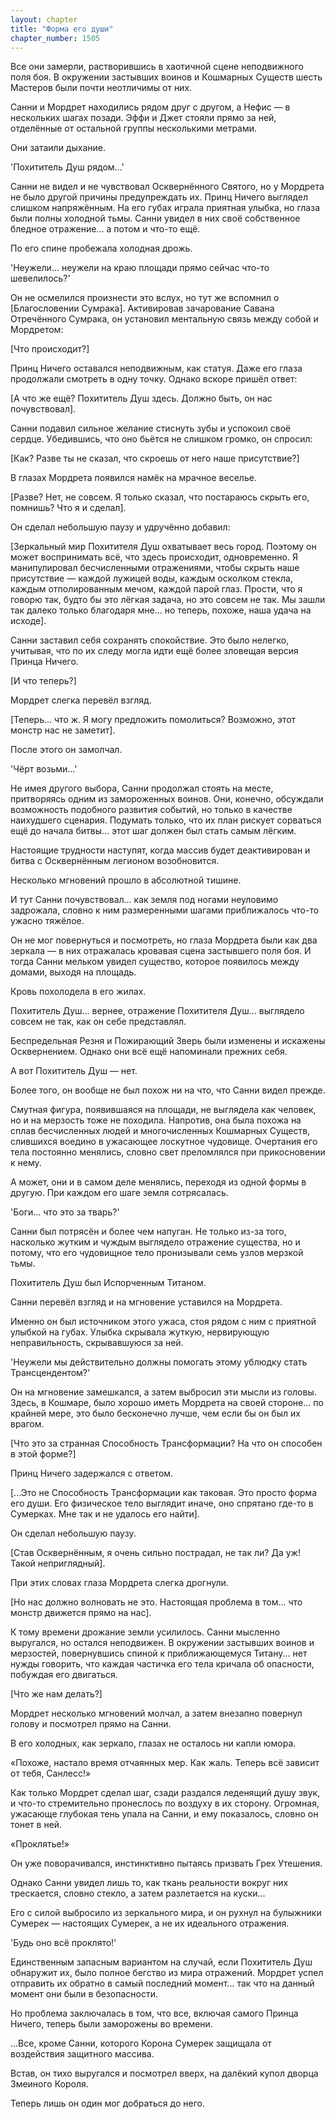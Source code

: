 ```yaml
---
layout: chapter
title: "Форма его души"
chapter_number: 1505
---
```




Все они замерли, растворившись в хаотичной сцене неподвижного поля боя. В окружении застывших воинов и Кошмарных Существ шесть Мастеров были почти неотличимы от них.

Санни и Мордрет находились рядом друг с другом, а Нефис — в нескольких шагах позади. Эффи и Джет стояли прямо за ней, отделённые от остальной группы несколькими метрами.

Они затаили дыхание.

'Похититель Душ рядом...'

Санни не видел и не чувствовал Осквернённого Святого, но у Мордрета не было другой причины предупреждать их. Принц Ничего выглядел слишком напряжённым. На его губах играла приятная улыбка, но глаза были полны холодной тьмы. Санни увидел в них своё собственное бледное отражение... а потом и что-то ещё.

По его спине пробежала холодная дрожь.

'Неужели... неужели на краю площади прямо сейчас что-то шевелилось?'

Он не осмелился произнести это вслух, но тут же вспомнил о [Благословении Сумрака]. Активировав зачарование Савана Отречённого Сумрака, он установил ментальную связь между собой и Мордретом:

[Что происходит?]

Принц Ничего оставался неподвижным, как статуя. Даже его глаза продолжали смотреть в одну точку. Однако вскоре пришёл ответ:

[А что же ещё? Похититель Душ здесь. Должно быть, он нас почувствовал].

Санни подавил сильное желание стиснуть зубы и успокоил своё сердце. Убедившись, что оно бьётся не слишком громко, он спросил:

[Как? Разве ты не сказал, что скроешь от него наше присутствие?]

В глазах Мордрета появился намёк на мрачное веселье.

[Разве? Нет, не совсем. Я только сказал, что постараюсь скрыть его, помнишь? Что я и сделал].

Он сделал небольшую паузу и удручённо добавил:

[Зеркальный мир Похитителя Душ охватывает весь город. Поэтому он может воспринимать всё, что здесь происходит, одновременно. Я манипулировал бесчисленными отражениями, чтобы скрыть наше присутствие — каждой лужицей воды, каждым осколком стекла, каждым отполированным мечом, каждой парой глаз. Прости, что я говорю так, будто бы это лёгкая задача, но это совсем не так. Мы зашли так далеко только благодаря мне... но теперь, похоже, наша удача на исходе].

Санни заставил себя сохранять спокойствие. Это было нелегко, учитывая, что по их следу могла идти ещё более зловещая версия Принца Ничего.

[И что теперь?]

Мордрет слегка перевёл взгляд.

[Теперь… что ж. Я могу предложить помолиться? Возможно, этот монстр нас не заметит].

После этого он замолчал.

'Чёрт возьми...'

Не имея другого выбора, Санни продолжал стоять на месте, притворяясь одним из замороженных воинов. Они, конечно, обсуждали возможность подобного развития событий, но только в качестве наихудшего сценария. Подумать только, что их план рискует сорваться ещё до начала битвы... этот шаг должен был стать самым лёгким.

Настоящие трудности наступят, когда массив будет деактивирован и битва с Осквернённым легионом возобновится.

Несколько мгновений прошло в абсолютной тишине.

И тут Санни почувствовал... как земля под ногами неуловимо задрожала, словно к ним размеренными шагами приближалось что-то ужасно тяжёлое.

Он не мог повернуться и посмотреть, но глаза Мордрета были как два зеркала — в них отражалась кровавая сцена застывшего поля боя. И тогда Санни мельком увидел существо, которое появилось между домами, выходя на площадь.

Кровь похолодела в его жилах.

Похититель Душ... вернее, отражение Похитителя Душ... выглядело совсем не так, как он себе представлял.

Беспредельная Резня и Пожирающий Зверь были изменены и искажены Осквернением. Однако они всё ещё напоминали прежних себя.

А вот Похититель Душ — нет.

Более того, он вообще не был похож ни на что, что Санни видел прежде.

Смутная фигура, появившаяся на площади, не выглядела как человек, но и на мерзость тоже не походила. Напротив, она была похожа на сплав бесчисленных людей и многочисленных Кошмарных Существ, слившихся воедино в ужасающее лоскутное чудовище. Очертания его тела постоянно менялись, словно свет преломлялся при прикосновении к нему.

А может, они и в самом деле менялись, переходя из одной формы в другую. При каждом его шаге земля сотрясалась.

'Боги... что это за тварь?'

Санни был потрясён и более чем напуган. Не только из-за того, насколько жутким и чуждым выглядело отражение существа, но и потому, что его чудовищное тело пронизывали семь узлов мерзкой тьмы.

Похититель Душ был Испорченным Титаном.

Санни перевёл взгляд и на мгновение уставился на Мордрета.

Именно он был источником этого ужаса, стоя рядом с ним с приятной улыбкой на губах. Улыбка скрывала жуткую, нервирующую неправильность, скрывавшуюся за ней.

'Неужели мы действительно должны помогать этому ублюдку стать Трансцендентом?'

Он на мгновение замешкался, а затем выбросил эти мысли из головы. Здесь, в Кошмаре, было хорошо иметь Мордрета на своей стороне... по крайней мере, это было бесконечно лучше, чем если бы он был их врагом.

[Что это за странная Способность Трансформации? На что он способен в этой форме?]

Принц Ничего задержался с ответом.

[...Это не Способность Трансформации как таковая. Это просто форма его души. Его физическое тело выглядит иначе, оно спрятано где-то в Сумерках. Мне так и не удалось его найти].

Он сделал небольшую паузу.

[Став Осквернённым, я очень сильно пострадал, не так ли? Да уж! Такой неприглядный].

При этих словах глаза Мордрета слегка дрогнули.

[Но нас должно волновать не это. Настоящая проблема в том... что монстр движется прямо на нас].

К тому времени дрожание земли усилилось. Санни мысленно выругался, но остался неподвижен. В окружении застывших воинов и мерзостей, повернувшись спиной к приближающемуся Титану... нет нужды говорить, что каждая частичка его тела кричала об опасности, побуждая его двигаться.

[Что же нам делать?]

Мордрет несколько мгновений молчал, а затем внезапно повернул голову и посмотрел прямо на Санни.

В его холодных, как зеркало, глазах не осталось ни капли юмора.

«Похоже, настало время отчаянных мер. Как жаль. Теперь всё зависит от тебя, Санлесс!»

Как только Мордрет сделал шаг, сзади раздался леденящий душу звук, и что-то стремительно пронеслось по воздуху в их сторону. Огромная, ужасающе глубокая тень упала на Санни, и ему показалось, словно он тонет в ней.

«Проклятье!»

Он уже поворачивался, инстинктивно пытаясь призвать Грех Утешения.

Однако Санни увидел лишь то, как ткань реальности вокруг них трескается, словно стекло, а затем разлетается на куски...

Его с силой выбросило из зеркального мира, и он рухнул на булыжники Сумерек — настоящих Сумерек, а не их идеального отражения.

'Будь оно всё проклято!'

Единственным запасным вариантом на случай, если Похититель Душ обнаружит их, было полное бегство из мира отражений. Мордрет успел отправить их обратно в самый последний момент... так что на данный момент они были в безопасности.

Но проблема заключалась в том, что все, включая самого Принца Ничего, теперь были заморожены во времени.

...Все, кроме Санни, которого Корона Сумерек защищала от воздействия защитного массива.

Встав, он тихо выругался и посмотрел вверх, на далёкий купол дворца Змеиного Короля.

Теперь лишь он один мог добраться до него.


